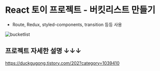 # React 토이 프로젝트 - 버킷리스트 만들기

- Route, Redux, styled-components, transition 등등 사용

![bucketlist](https://user-images.githubusercontent.com/55455103/130241562-49919737-00d7-492b-b2f4-908ae72aced1.gif)

## 프로젝트 자세한 설명 ↓↓↓

https://duckgugong.tistory.com/202?category=1039410



